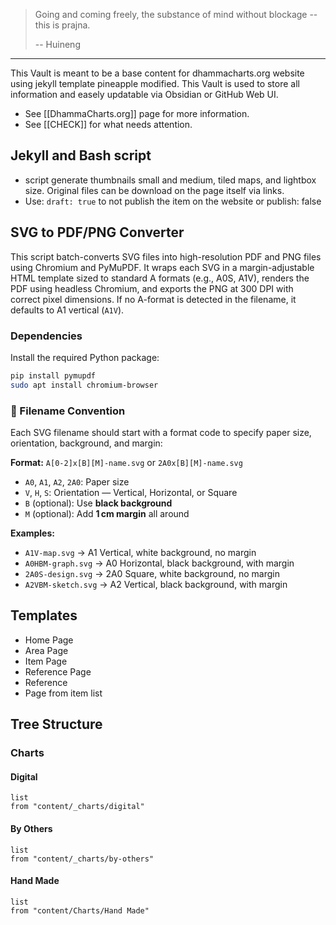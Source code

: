 > Going and coming freely, the substance of mind without blockage -- this is prajna.
> 
> -- Huineng

---

This Vault is meant to be a base content for dhammacharts.org website using jekyll template pineapple modified. This Vault is used to store all information and easely updatable via Obsidian or GitHub Web UI. 

- See [[DhammaCharts.org]] page for more information.
- See [[CHECK]] for what needs attention.
## Jekyll and Bash script

- script generate thumbnails small and medium, tiled maps, and lightbox size. Original files can be download on the page itself via links.
- Use: `draft: true` to not publish the item on the website or publish: false

## SVG to PDF/PNG Converter

This script batch-converts SVG files into high-resolution PDF and PNG files using Chromium and PyMuPDF. It wraps each SVG in a margin-adjustable HTML template sized to standard A formats (e.g., A0S, A1V), renders the PDF using headless Chromium, and exports the PNG at 300 DPI with correct pixel dimensions. If no A-format is detected in the filename, it defaults to A1 vertical (`A1V`).

### Dependencies

Install the required Python package:

```bash
pip install pymupdf
sudo apt install chromium-browser
```

### 📄 Filename Convention

Each SVG filename should start with a format code to specify paper size, orientation, background, and margin:

**Format:** `A[0-2]x[B][M]-name.svg` or `2A0x[B][M]-name.svg`

- `A0`, `A1`, `A2`, `2A0`: Paper size
- `V`, `H`, `S`: Orientation — Vertical, Horizontal, or Square
- `B` (optional): Use **black background**
- `M` (optional): Add **1 cm margin** all around

**Examples:**
- `A1V-map.svg` → A1 Vertical, white background, no margin  
- `A0HBM-graph.svg` → A0 Horizontal, black background, with margin  
- `2A0S-design.svg` → 2A0 Square, white background, no margin  
- `A2VBM-sketch.svg` → A2 Vertical, black background, with margin  


## Templates

- Home Page
- Area Page
- Item Page
- Reference Page
- Reference
- Page from item list

## Tree Structure 

### Charts
#### Digital
```dataview
list
from "content/_charts/digital"
```
#### By Others
```dataview
list
from "content/_charts/by-others"
```
#### Hand Made
```dataview
list
from "content/Charts/Hand Made"
```